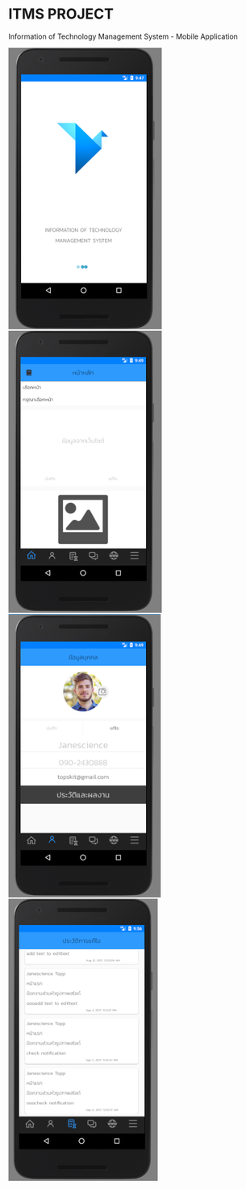 # ITMS PROJECT
Information of Technology Management System - Mobile Application <br>
<p><img src="https://github.com/Janescience/ItmsAndroidProject/blob/master/ITMS/app/src/main/res/drawable/welcome_mobile.png"><img src="https://github.com/Janescience/ItmsAndroidProject/blob/master/ITMS/app/src/main/res/drawable/index_mobile.PNG"><img src="https://github.com/Janescience/ItmsAndroidProject/blob/master/ITMS/app/src/main/res/drawable/profile_mobile.png"><img src="https://github.com/Janescience/ItmsAndroidProject/blob/master/ITMS/app/src/main/res/drawable/history_mobile.PNG"></p>




